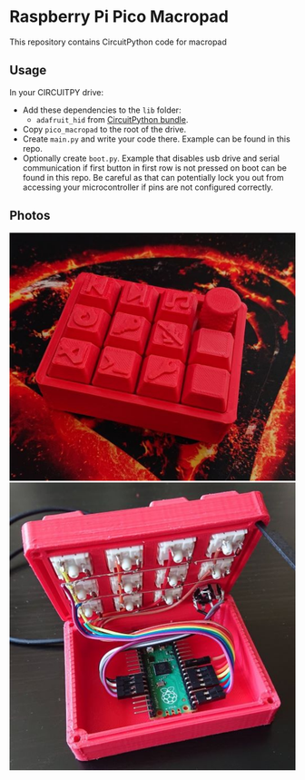 # Raspberry Pi Pico Macropad

This repository contains CircuitPython code for macropad
## Usage

In your CIRCUITPY drive:
* Add these dependencies to the `lib` folder:
  * `adafruit_hid` from [CircuitPython bundle](https://circuitpython.org/libraries).
* Copy `pico_macropad` to the root of the drive.
* Create `main.py` and write your code there. Example can be found in this repo.  
* Optionally create `boot.py`. Example that disables usb drive and serial communication if first button in first row is not pressed on boot can be found in this repo. Be careful as that can potentially lock you out from accessing your microcontroller if pins are not configured correctly.

## Photos

![macropad](/img/macropad.JPG)
![macropad internals](/img/internals.JPG)

